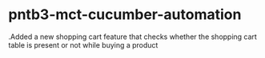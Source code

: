 # pntb3-mct-cucumber-automation

.Added a new shopping cart feature that checks whether the shopping cart table is present or not while buying a product
